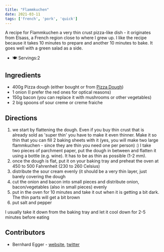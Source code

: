 ```yaml
---
title: "Flammkuchen"
date: 2021-03-11
tags: ['french', 'pork', 'quick']
---
```


A recipe for Flammkuchen a very thin crust pizza-like dish - it originates from Elsass, a French region close to where I grew up.
I like the recipe because it takes 10 minutes to prepare and another 10 minutes to bake. It goes well with a green salad as a side.

- 🍽️ Servings:2

## Ingredients

- 400g Pizza dough (either bought or from [Pizza Dough](/pizza-dough))
- 1 onion (I prefer the red ones for optical reasons)
- 150g bacon (you can replace it with mushrooms or other vegetables)
- 2 big spoons of sour creme or creme fraiche

## Directions

1. we start by flattening the dough. Even if you buy thin crust that is already sold as 'super thin' you have to make it even thinner. Make it so thin that you can fill 2 baking sheets with it (yes, you will make two large flammkuchen - since they are thin you need one per person) :)  I take two pieces of  parchment paper, put the dough in between and flatten it using a bottle (e.g. wine). It has to be as thin as possible (1-2 mm).
2. once the dough is flat, put it on your baking tray and preheat the oven at 450 to 500 Fahrenheit (230 to 260 Celsius)
3. distribute the sour cream evenly (it should be a very thin layer, just barely covering the dough
4. cut the onion and bacon into small pieces and distribute onion, bacon/vegetables (also in small pieces) evenly
5. put in the oven for 10 minutes and take it out when it is getting a bit dark. The thin parts will get a bit brown
6. put salt and pepper

I usually take it down from the baking tray and let it cool down for 2-5 minutes before eating

## Contributors

- Bernhard Egger - [website](https://eggerbernhard.ch), [twitter](https://twitter.com/VisionBernie)
